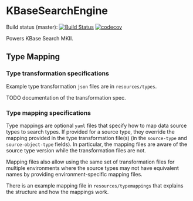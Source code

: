 
KBaseSearchEngine
=================

Build status (master):
[![Build Status](https://travis-ci.org/kbase/KBaseSearchEngine.svg?branch=master)](https://travis-ci.org/kbase/KBaseSearchEngine) [![codecov](https://codecov.io/gh/kbase/KBaseSearchEngine/branch/master/graph/badge.svg)](https://codecov.io/gh/kbase/KBaseSearchEngine)

Powers KBase Search MKII.

Type Mapping
------------

### Type transformation specifications

Example type transformation `json` files are in `resources/types`.

TODO documentation of the transformation spec.

### Type mapping specifications

Type mappings are optional `yaml` files that specify how to map data source types to search types.
If provided for a source type, they override the mapping provided in the type transformation
file(s) (in the `source-type` and `source-object-type` fields). In particular, the mapping
files are aware of the source type version while the transformation files are not.

Mapping files also allow using the same set of transformation files for multiple environments
where the source types may not have equivalent names by providing environment-specific mapping
files. 

There is an example mapping file in `resources/typemappings` that explains the structure and
how the mappings work.


